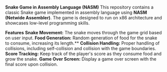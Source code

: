 **Snake Game in Assembly Language (NASM)**
This repository contains a classic Snake game implemented in assembly language using **NASM (Netwide Assembler)**. The game is designed to run on x86 architecture and showcases low-level programming skills.

**Features**
**Snake Movement:** The snake moves through the game grid based on user input.
**Food Generation:** Random generation of food for the snake to consume, increasing its length.**
**Collision Handling:** Proper handling of collisions, including self-collision and collision with the game boundaries.
**Score Tracking:** Keep track of the player's score as they consume food and grow the snake.
**Game Over Screen:** Display a game over screen with the final score upon collision.

